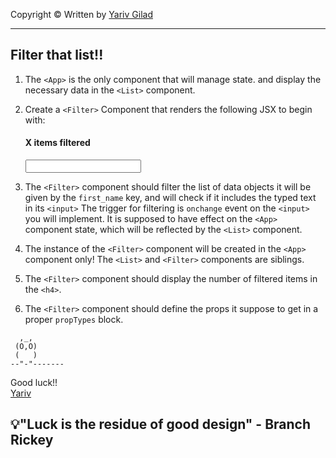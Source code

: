 <!-- prettier-ignore-start -->

Copyright © Written by [Yariv Gilad](https://yarivgilad.com) 
<hr>
  
## Filter that list!!   


1. The `<App>` is the only component that will manage state.
   and display the necessary data in the `<List>` component.

2) Create a `<Filter>` Component that renders the following JSX
   to begin with:

   <div className="header">
      <h4 className="filter_title">X items filtered</h4>
      <input className="filter"/>
   </div>

3) The `<Filter>` component should filter the list of data objects it will be given
   by the `first_name` key, and will check if it includes the typed text in its `<input>`
   The trigger for filtering is `onchange` event on the `<input>` you will implement.
   It is supposed to have effect on the `<App>` component state, which will be reflected
   by the `<List>` component.

4) The instance of the `<Filter>` component will be created in the `<App>` component only!
   The `<List>` and `<Filter>` components are siblings.

5) The `<Filter>` component should display the number of filtered items in the `<h4>`.

6) The `<Filter>` component should define the props it suppose to get
   in a proper `propTypes` block.

``` 
  ,_,
 (O,O)
 (   )
--"-"-------
```
Good luck!!   
[Yariv](https://www.linkedin.com/in/yarivgilad/)       

💡"Luck is the residue of good design" - Branch Rickey
---
<br>
<!-- prettier-ignore-end -->


